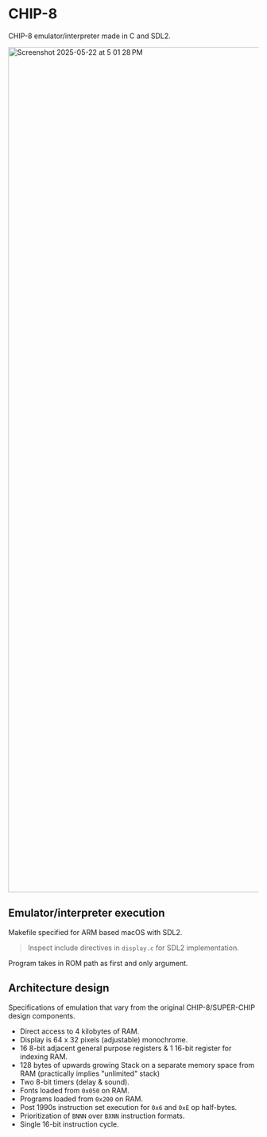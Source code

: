 # CHIP-8

CHIP-8 emulator/interpreter made in C and SDL2.

<img width="1701" alt="Screenshot 2025-05-22 at 5 01 28 PM" src="https://github.com/user-attachments/assets/09091198-d510-4503-b5e5-0f5de6d320fe" />

## Emulator/interpreter execution

Makefile specified for ARM based macOS with SDL2.

> Inspect include directives in ```display.c``` for SDL2 implementation.

Program takes in ROM path as first and only argument.

## Architecture design

Specifications of emulation that vary from the original CHIP-8/SUPER-CHIP design components.

- Direct access to 4 kilobytes of RAM.
- Display is 64 x 32 pixels (adjustable) monochrome.
- 16 8-bit adjacent general purpose registers & 1 16-bit register for indexing RAM.
- 128 bytes of upwards growing Stack on a separate memory space from RAM (practically implies "unlimited" stack)
- Two 8-bit timers (delay & sound).
- Fonts loaded from ```0x050``` on RAM.
- Programs loaded from ```0x200``` on RAM.
- Post 1990s instruction set execution for ```0x6``` and ```0xE``` op half-bytes.
- Prioritization of ```BNNN``` over ```BXNN``` instruction formats.
- Single 16-bit instruction cycle.
